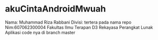 # akuCintaAndroidMwuah
Nama: Muhammad Riza Rabbani
Divisi: tertera pada nama repo
Nim:607062300004
Fakultas Ilmu Terapan 
D3 Rekayasa Perangkat Lunak Aplikasi
code nya di branch master

